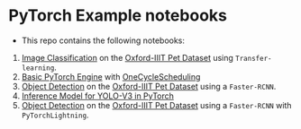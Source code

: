 # PyTorch Example notebooks

- This repo contains the following notebooks: 

1. [Image Classification](https://github.com/benihime91/pytorch_examples/blob/master/nb_007_pets.ipynb) on the [Oxford-IIIT Pet Dataset](https://www.robots.ox.ac.uk/~vgg/data/pets/) using `Transfer-learning`.
2. [Basic PyTorch Engine](https://github.com/benihime91/pytorch_examples/blob/master/engine.py) with [OneCycleScheduling](https://towardsdatascience.com/finding-good-learning-rate-and-the-one-cycle-policy-7159fe1db5d6)
3. [Object Detection](https://github.com/benihime91/pytorch_examples/blob/master/nb_008_od_pets.ipynb) on the [Oxford-IIIT Pet Dataset](https://www.robots.ox.ac.uk/~vgg/data/pets/) using a `Faster-RCNN`.
4. [Inference Model for YOLO-V3 in PyTorch](https://github.com/benihime91/pytorch_examples/blob/master/PyTorch%20Version.ipynb)
5. [Object Detection](https://github.com/benihime91/pytorch_examples/blob/master/object_detection_with_pytorch_lightning_using_FasterRCNN.ipynb) on the [Oxford-IIIT Pet Dataset](https://www.robots.ox.ac.uk/~vgg/data/pets/) using a `Faster-RCNN` with `PyTorchLightning`.
